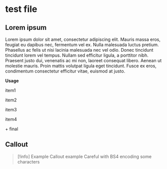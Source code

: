 # test file

## Lorem ipsum

Lorem ipsum dolor sit amet, consectetur adipiscing elit. Mauris massa eros, feugiat eu dapibus nec, fermentum vel ex. Nulla malesuada luctus pretium. Phasellus ac felis ut nisi lacinia malesuada nec vel odio. Donec tincidunt tincidunt lorem vel tempus. Nullam sed efficitur ligula, a porttitor nibh. Praesent justo dui, venenatis ac mi non, laoreet consequat libero. Aenean ut molestie mauris. Proin mattis volutpat ligula eget tincidunt. Fusce ex eros, condimentum consectetur efficitur vitae, euismod at justo.

**Usage**

<div class="usage">
<div class="left">
	<p><span class="box">item1</span></p>
	<p><span class="box">item2</span></p>
	<p><span class="box">item3</span></p>
	<p><span class="box">item4</span></p>
</div>
	<p class="right">+ final</p>
</div>

## Callout

> [!info] Example
> Callout example
> Careful with BS4 encoding some characters
